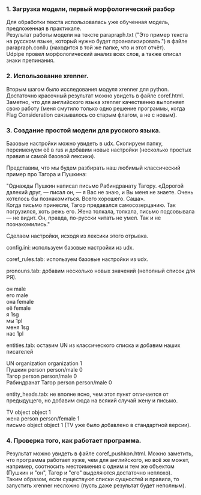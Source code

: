 ### 1. Загрузка модели, первый морфологический разбор 
Для обработки текста использовалась уже обученная модель, предложенная в практикале.  
Результат работы модели на тексте parapraph.txt ("Это пример текста на русском языке, который нужно будет проанализировать.") в файле parapraph.conllu (находится в той же папке, что и этот отчёт).  
Udpipe провел морфологический анализ всех слов, а также описал знаки препинания.  

### 2. Использование xrenner.
Вторым шагом было исследования модуля xrenner для python. Достаточно красочный результат можно увидеть в файле coref.html.  
Заметно, что для английского языка xrenner качественно выполняет свою работу (меня смутило только одно решение программы, когда Flag Consideration связывалось со старым флагом, а не с новым).

### 3. Создание простой модели для русского языка.
Базовые настройки можно увидеть в udx. Скопируем папку, переименуем её в rus и добавим новые настройки (несколько простых правил и самой базовой лексики).

Представим, что мы будем разбирать наш любимый классический пример про Тагора и Пушкина:  

"Однажды Пушкин написал письмо Рабиндранату Тагору. «Дорогой далекий друг, — писал он, — я Вас не знаю, и Вы меня не знаете.
Очень хотелось бы познакомиться. Всего хорошего. Саша».  
Когда письмо принесли, Тагор предавался самосозерцанию. Так погрузился, хоть режь его. Жена толкала, толкала, письмо подсовывала — не видит. Он, правда, по-русски читать не умел. Так и
не познакомились."  

Сделаем настройки, исходя из лексики этого отрывка.  

config.ini: используем базовые настройки из udx.   

coref_rules.tab: используем базовые настройки из udx. 

pronouns.tab: добавим несколько новых значений (неполный список для РЯ).  

он	male  
его	male  
она	female  
её	female  
я	1sg  
мы	1pl  
меня	1sg  
нас	1pl  

entities.tab: оставим UN из классического списка и добавим наших писателей  

UN	organization	organization	1  
Пушкин	person		person/male 0  
Тагор	person		person/male 0  
Рабиндранат Тагор	person		person/male 0  
  
entity_heads.tab: не вполне ясно, чем этот пункт отличается от предыдущего, но добавим сюда на всякий случай жену и письмо.  

TV	object	object	1  
жена	person	person/female	1   
письмо	object	object	1
(TV уже было добавлено в стандартной версии).

### 4. Проверка того, как работает программа.
Результат можно увидеть в файле coref_pushkon.html. Можно заметить, что программа работает хуже, чем для английского, но всё же может, например, соотносить местоимения с одним и тем же объектом (Пушкин и "он", Тагор и "его" выделяются достаточно неплохо).  
Таким образом, если существуют списки сущностей и правила, то запустить xrenner несложно (пусть даже результат будет неполным).